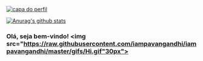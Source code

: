 <a href="https://ibb.co/QQZcDzW"><img src="https://i.ibb.co/PjRYD32/Thamires.png" alt="capa do perfil"  border="0" align="center"></a>




[![Anurag's github stats](https://github-readme-stats.vercel.app/api?username=thamirsz)](https://github.com/thamirsz/github-readme-stats)

### Olá, seja bem-vindo! <img src="https://raw.githubusercontent.com/iampavangandhi/iampavangandhi/master/gifs/Hi.gif"30px"></h2>

